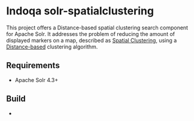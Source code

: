# Indoqa solr-spatialclustering

This project offers a Distance-based spatial clustering search component for Apache Solr. 
It addresses the problem of reducing the amount of displayed markers on a map, described as [Spatial Clustering](https://wiki.apache.org/solr/SpatialClustering), 
using a [Distance-based](https://developers.google.com/maps/articles/toomanymarkers#distancebasedclustering) clustering algorithm.

## Requirements

  * Apache Solr 4.3+
  
  
## Build

  *   



